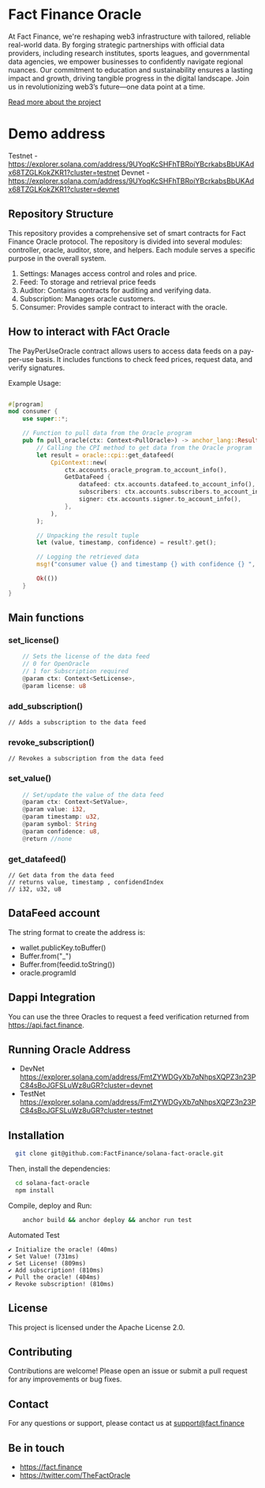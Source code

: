 # Fact Finance Oracle 

At Fact Finance, we're reshaping web3 infrastructure with tailored, reliable real-world data. By forging strategic partnerships with official data providers, including research institutes, sports leagues, and governmental data agencies, we empower businesses to confidently navigate regional nuances. Our commitment to education and sustainability ensures a lasting impact and growth, driving tangible progress in the digital landscape. Join us in revolutionizing web3’s future—one data point at a time.

[Read more about the project](https://respected-yard-256.notion.site/About-Fact-Finance-c2c2a72cdc914fd4b3094d71fe045437)


# Demo address
Testnet - https://explorer.solana.com/address/9UYoqKcSHFhTBRoiYBcrkabsBbUKAdx68TZGLKokZKR1?cluster=testnet
Devnet - https://explorer.solana.com/address/9UYoqKcSHFhTBRoiYBcrkabsBbUKAdx68TZGLKokZKR1?cluster=devnet

## Repository Structure 

This repository provides a comprehensive set of smart contracts for Fact Finance Oracle protocol. The repository is divided into several modules: controller, oracle, auditor, store, and helpers. Each module serves a specific purpose in the overall system.

1. Settings: Manages access control and roles and price.
2. Feed: To storage and retrieval price feeds
3. Auditor: Contains contracts for auditing and verifying data.
4. Subscription: Manages oracle customers.
5. Consumer: Provides sample contract to interact with the oracle.

## How to interact with FAct Oracle

The PayPerUseOracle contract allows users to access data feeds on a pay-per-use basis. It includes functions to check feed prices, request data, and verify signatures.

Example Usage:

```rust

#[program]
mod consumer {
    use super::*;

    // Function to pull data from the Oracle program
    pub fn pull_oracle(ctx: Context<PullOracle>) -> anchor_lang::Result<()> {   
        // Calling the CPI method to get data from the Oracle program     
        let result = oracle::cpi::get_datafeed(
            CpiContext::new(
                ctx.accounts.oracle_program.to_account_info(),                
                GetDataFeed {
                    datafeed: ctx.accounts.datafeed.to_account_info(),
                    subscribers: ctx.accounts.subscribers.to_account_info(),
                    signer: ctx.accounts.signer.to_account_info(),
                },
            ),             
        );

        // Unpacking the result tuple
        let (value, timestamp, confidence) = result?.get();

        // Logging the retrieved data
        msg!("consumer value {} and timestamp {} with confidence {} ", value, timestamp, confidence);

        Ok(())
    }
}
```


## Main functions

### set_license()
```rust
    // Sets the license of the data feed
    // 0 for OpenOracle
    // 1 for Subscription required
    @param ctx: Context<SetLicense>, 
    @param license: u8
```

### add_subscription()
    // Adds a subscription to the data feed
    
### revoke_subscription()
    // Revokes a subscription from the data feed

### set_value()
```rust
    // Set/update the value of the data feed
    @param ctx: Context<SetValue>, 
    @param value: i32, 
    @param timestamp: u32, 
    @param symbol: String
    @param confidence: u8,
    @return //none
  ```

### get_datafeed()
    // Get data from the data feed
    // returns value, timestamp , confidendIndex
    // i32, u32, u8

## DataFeed account
The string format to create the address is:
  - wallet.publicKey.toBuffer()
  - Buffer.from("_")
  - Buffer.from(feedid.toString())
  - oracle.programId

## Dappi Integration
You can use the three Oracles to request a feed verification returned from https://api.fact.finance.



## Running Oracle Address
  - DevNet https://explorer.solana.com/address/FmtZYWDGyXb7qNhpsXQPZ3n23PC84sBoJGFSLuWz8uGR?cluster=devnet
  - TestNet https://explorer.solana.com/address/FmtZYWDGyXb7qNhpsXQPZ3n23PC84sBoJGFSLuWz8uGR?cluster=testnet
    
## Installation

```bash
  git clone git@github.com:FactFinance/solana-fact-oracle.git
```

Then, install the dependencies:

```bash
  cd solana-fact-oracle
  npm install
```


Compile, deploy and Run:

```bash
    anchor build && anchor deploy && anchor run test
```


Automated Test 
  
    ✔ Initialize the oracle! (40ms)
    ✔ Set Value! (731ms)
    ✔ Set License! (809ms)
    ✔ Add subscription! (810ms)
    ✔ Pull the oracle! (404ms)
    ✔ Revoke subscription! (810ms)



## License

This project is licensed under the Apache License 2.0. 

## Contributing

Contributions are welcome! Please open an issue or submit a pull request for any improvements or bug fixes.

## Contact

For any questions or support, please contact us at support@fact.finance

## Be in touch
  - https://fact.finance
  - https://twitter.com/TheFactOracle

